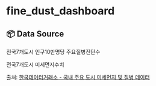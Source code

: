 # fine_dust_dashboard

## 📦 Data Source

전국7개도시 인구10만명당 주요질병진단수

전국7개도시 미세먼지수치

출처: [한국데이터거래소 - 국내 주요 도시 미세먼지 및 질병 데이터](https://kdx.kr/data/view/28441)
